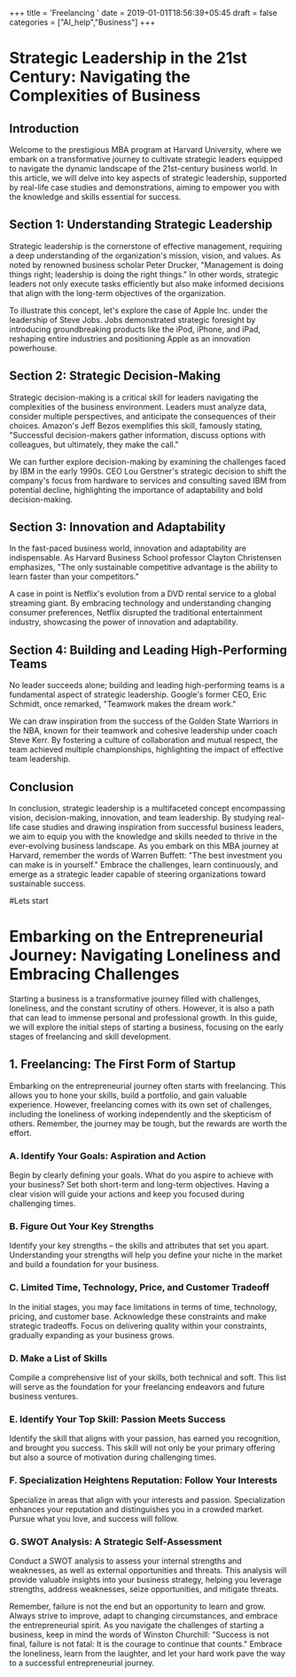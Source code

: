 +++
title = 'Freelancing '
date = 2019-01-01T18:56:39+05:45
draft = false
categories = ["AI_help","Business"]
+++
# Strategic Leadership in the 21st Century: Navigating the Complexities of Business

## Introduction

Welcome to the prestigious MBA program at Harvard University, where we embark on a transformative journey to cultivate strategic leaders equipped to navigate the dynamic landscape of the 21st-century business world. In this article, we will delve into key aspects of strategic leadership, supported by real-life case studies and demonstrations, aiming to empower you with the knowledge and skills essential for success.

## Section 1: Understanding Strategic Leadership

Strategic leadership is the cornerstone of effective management, requiring a deep understanding of the organization's mission, vision, and values. As noted by renowned business scholar Peter Drucker, "Management is doing things right; leadership is doing the right things." In other words, strategic leaders not only execute tasks efficiently but also make informed decisions that align with the long-term objectives of the organization.

To illustrate this concept, let's explore the case of Apple Inc. under the leadership of Steve Jobs. Jobs demonstrated strategic foresight by introducing groundbreaking products like the iPod, iPhone, and iPad, reshaping entire industries and positioning Apple as an innovation powerhouse.

## Section 2: Strategic Decision-Making

Strategic decision-making is a critical skill for leaders navigating the complexities of the business environment. Leaders must analyze data, consider multiple perspectives, and anticipate the consequences of their choices. Amazon's Jeff Bezos exemplifies this skill, famously stating, "Successful decision-makers gather information, discuss options with colleagues, but ultimately, they make the call."

We can further explore decision-making by examining the challenges faced by IBM in the early 1990s. CEO Lou Gerstner's strategic decision to shift the company's focus from hardware to services and consulting saved IBM from potential decline, highlighting the importance of adaptability and bold decision-making.

## Section 3: Innovation and Adaptability

In the fast-paced business world, innovation and adaptability are indispensable. As Harvard Business School professor Clayton Christensen emphasizes, "The only sustainable competitive advantage is the ability to learn faster than your competitors."

A case in point is Netflix's evolution from a DVD rental service to a global streaming giant. By embracing technology and understanding changing consumer preferences, Netflix disrupted the traditional entertainment industry, showcasing the power of innovation and adaptability.

## Section 4: Building and Leading High-Performing Teams

No leader succeeds alone; building and leading high-performing teams is a fundamental aspect of strategic leadership. Google's former CEO, Eric Schmidt, once remarked, "Teamwork makes the dream work."

We can draw inspiration from the success of the Golden State Warriors in the NBA, known for their teamwork and cohesive leadership under coach Steve Kerr. By fostering a culture of collaboration and mutual respect, the team achieved multiple championships, highlighting the impact of effective team leadership.

## Conclusion

In conclusion, strategic leadership is a multifaceted concept encompassing vision, decision-making, innovation, and team leadership. By studying real-life case studies and drawing inspiration from successful business leaders, we aim to equip you with the knowledge and skills needed to thrive in the ever-evolving business landscape. As you embark on this MBA journey at Harvard, remember the words of Warren Buffett: "The best investment you can make is in yourself." Embrace the challenges, learn continuously, and emerge as a strategic leader capable of steering organizations toward sustainable success.

#Lets start
# Embarking on the Entrepreneurial Journey: Navigating Loneliness and Embracing Challenges

Starting a business is a transformative journey filled with challenges, loneliness, and the constant scrutiny of others. However, it is also a path that can lead to immense personal and professional growth. In this guide, we will explore the initial steps of starting a business, focusing on the early stages of freelancing and skill development.

## 1. Freelancing: The First Form of Startup

Embarking on the entrepreneurial journey often starts with freelancing. This allows you to hone your skills, build a portfolio, and gain valuable experience. However, freelancing comes with its own set of challenges, including the loneliness of working independently and the skepticism of others. Remember, the journey may be tough, but the rewards are worth the effort.

### A. Identify Your Goals: Aspiration and Action

Begin by clearly defining your goals. What do you aspire to achieve with your business? Set both short-term and long-term objectives. Having a clear vision will guide your actions and keep you focused during challenging times.

### B. Figure Out Your Key Strengths

Identify your key strengths – the skills and attributes that set you apart. Understanding your strengths will help you define your niche in the market and build a foundation for your business.

### C. Limited Time, Technology, Price, and Customer Tradeoff

In the initial stages, you may face limitations in terms of time, technology, pricing, and customer base. Acknowledge these constraints and make strategic tradeoffs. Focus on delivering quality within your constraints, gradually expanding as your business grows.

### D. Make a List of Skills

Compile a comprehensive list of your skills, both technical and soft. This list will serve as the foundation for your freelancing endeavors and future business ventures.

### E. Identify Your Top Skill: Passion Meets Success

Identify the skill that aligns with your passion, has earned you recognition, and brought you success. This skill will not only be your primary offering but also a source of motivation during challenging times.

### F. Specialization Heightens Reputation: Follow Your Interests

Specialize in areas that align with your interests and passion. Specialization enhances your reputation and distinguishes you in a crowded market. Pursue what you love, and success will follow.

### G. SWOT Analysis: A Strategic Self-Assessment

Conduct a SWOT analysis to assess your internal strengths and weaknesses, as well as external opportunities and threats. This analysis will provide valuable insights into your business strategy, helping you leverage strengths, address weaknesses, seize opportunities, and mitigate threats.

Remember, failure is not the end but an opportunity to learn and grow. Always strive to improve, adapt to changing circumstances, and embrace the entrepreneurial spirit. As you navigate the challenges of starting a business, keep in mind the words of Winston Churchill: "Success is not final, failure is not fatal: It is the courage to continue that counts." Embrace the loneliness, learn from the laughter, and let your hard work pave the way to a successful entrepreneurial journey.

